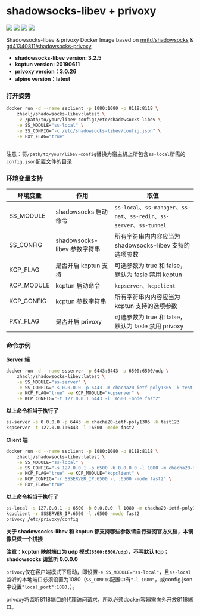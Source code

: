 # shadowsocks-libev + privoxy

![](https://img.shields.io/docker/stars/zhaolj/shadowsocks-libev.svg) ![](https://img.shields.io/docker/pulls/zhaolj/shadowsocks-libev.svg) ![](https://img.shields.io/microbadger/image-size/zhaolj/shadowsocks-libev.svg) ![](https://img.shields.io/microbadger/layers/zhaolj/shadowsocks-libev.svg)

Shadowsocks-libev & privoxy Docker Image based on [mritd/shadowsocks](https://hub.docker.com/r/mritd/shadowsocks) & [gd41340811/shadowsocks-privoxy](https://hub.docker.com/r/gd41340811/shadowsocks-privoxy)

- **shadowsocks-libev version: 3.2.5**
- **kcptun version: 20190611**
- **privoxy version：3.0.26**
- **alpine version：latest**

### 打开姿势

``` sh
docker run -d --name ssclient -p 1080:1080 -p 8118:8118 \
    zhaolj/shadowsocks-libev:latest \
    -v /path/to/your/libev-config:/etc/shadowsocks-libev \
    -e SS_MODULE="ss-local" \
    -e SS_CONFIG="-c /etc/shadowsocks-libev/config.json" \
    -e PXY_FLAG="true"
    
```

注意：将`/path/to/your/libev-config`替换为宿主机上所包含`ss-local`所需的`config.json`配置文件的目录

### 环境变量支持

|环境变量|作用|取值|
|-------|---|---|
|SS_MODULE|shadowsocks 启动命令| `ss-local`、`ss-manager`、`ss-nat`、`ss-redir`、`ss-server`、`ss-tunnel`|
|SS_CONFIG|shadowsocks-libev 参数字符串|所有字符串内内容应当为 shadowsocks-libev 支持的选项参数|
|KCP_FLAG|是否开启 kcptun 支持|可选参数为 true 和 false，默认为 fasle 禁用 kcptun|
|KCP_MODULE|kcptun 启动命令| `kcpserver`、`kcpclient`|
|KCP_CONFIG|kcptun 参数字符串|所有字符串内内容应当为 kcptun 支持的选项参数|
|PXY_FLAG|是否开启 privoxy |可选参数为 true 和 false，默认为 fasle 禁用 privoxy|

### 命令示例

**Server 端**

``` sh
docker run -d --name ssserver -p 6443:6443 -p 6500:6500/udp \
    zhaolj/shadowsocks-libev:latest \
    -e SS_MODULE="ss-server" \
    -e SS_CONFIG="-s 0.0.0.0 -p 6443 -m chacha20-ietf-poly1305 -k test123" \
    -e KCP_FLAG="true" -e KCP_MODULE="kcpserver" \
    -e KCP_CONFIG="-t 127.0.0.1:6443 -l :6500 -mode fast2"
```

**以上命令相当于执行了**

``` sh
ss-server -s 0.0.0.0 -p 6443 -m chacha20-ietf-poly1305 -k test123
kcpserver -t 127.0.0.1:6443 -l :6500 -mode fast2
```

**Client 端**

``` sh
docker run -d --name ssclient -p 1080:1080 -p 8118:8118 \
    zhaolj/shadowsocks-libev:latest \
    -e SS_MODULE="ss-local" \
    -e SS_CONFIG="-s 127.0.0.1 -p 6500 -b 0.0.0.0 -l 1080 -m chacha20-ietf-poly1305 -k test123" \
    -e KCP_FLAG="true" -e KCP_MODULE="kcpclient" \
    -e KCP_CONFIG="-r SSSERVER_IP:6500 -l :6500 -mode fast2" \
    -e PXY_FLAG="true"
```

**以上命令相当于执行了** 

``` sh
ss-local -s 127.0.0.1 -p 6500 -b 0.0.0.0 -l 1080 -m chacha20-ietf-poly1305 -k test123
kcpclient -r SSSERVER_IP:6500 -l :6500 -mode fast2
privoxy /etc/privoxy/config
```

**关于 shadowsocks-libev 和 kcptun 都支持哪些参数请自行查阅官方文档，本镜像只做一个拼接**

**注意：kcptun 映射端口为 udp 模式(`6500:6500/udp`)，不写默认 tcp；shadowsocks 请监听 0.0.0.0**

`privoxy`仅在客户端模式下启动，即设置`-e SS_MODULE="ss-local"`，且`ss-local`监听的本地端口必须设置为1080（`SS_CONFIG`配置中有`"-l 1080"`，或config.json中设置`"local_port":1080,`）。

privoxy将监听8118端口的代理访问请求，所以必须docker容器需向外开放8118端口。


